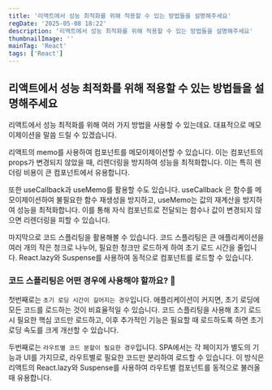 ```yaml
---
title: '리액트에서 성능 최적화를 위해 적용할 수 있는 방법들을 설명해주세요'
regDate: '2025-05-08 18:22'
description: '리액트에서 성능 최적화를 위해 적용할 수 있는 방법들을 설명해주세요'
thumbnailImage: ''
mainTag: 'React'
tags: ['React']
---
```


## 리액트에서 성능 최적화를 위해 적용할 수 있는 방법들을 설명해주세요

리액트에서 성능 최적화를 위해 여러 가지 방법을 사용할 수 있는데요. 대표적으로 메모이제이션을 말씀 드릴 수 있겠습니다.

리액트의 memo를 사용하여 컴포넌트를 메모이제이션할 수 있습니다. 이는 컴포넌트의 props가 변경되지 않았을 때, 리렌더링을 방지하여 성능을 최적화합니다. 이는 특히 렌더링 비용이 큰 컴포넌트에서 유용합니다.

또한 useCallback과 useMemo를 활용할 수도 있습니다. useCallback 은 함수를 메모이제이션하여 불필요한 함수 재생성을 방지하고, useMemo는 값의 재계산을 방지하여 성능을 최적화합니다. 이를 통해 자식 컴포넌트로 전달되는 함수나 값이 변경되지 않으면 리렌더링을 피할 수 있습니다.

마지막으로 코드 스플리팅을 활용해볼 수 있습니다. 코드 스플리팅은 큰 애플리케이션을 여러 개의 작은 청크로 나누어, 필요한 청크만 로드하게 하여 초기 로드 시간을 줄입니다. React.lazy와 Suspense를 사용하여 동적으로 컴포넌트를 로드할 수 있습니다.

### 코드 스플리팅은 어떤 경우에 사용해야 할까요? 🤔

첫번째로는 `초기 로딩 시간이 길어지는 경우`입니다. 애플리케이션이 커지면, 초기 로딩에 모든 코드를 로드하는 것이 비효율적일 수 있습니다. 코드 스플리팅을 사용해 초기 로드 시 필요한 핵심 코드만 로드하고, 이후 추가적인 기능은 필요할 때 로드하도록 하면 초기 로딩 속도를 크게 개선할 수 있습니다.

두번째로는 `라우트별 코드 분할이 필요한 경우`입니다. SPA에서는 각 페이지가 별도의 기능과 UI를 가지므로, 라우트별로 필요한 코드만 분리하여 로드할 수 있습니다. 이 방식은 리액트의 React.lazy와 Suspense를 사용하여 라우트별 컴포넌트를 동적으로 불러올 때 유용합니다.


